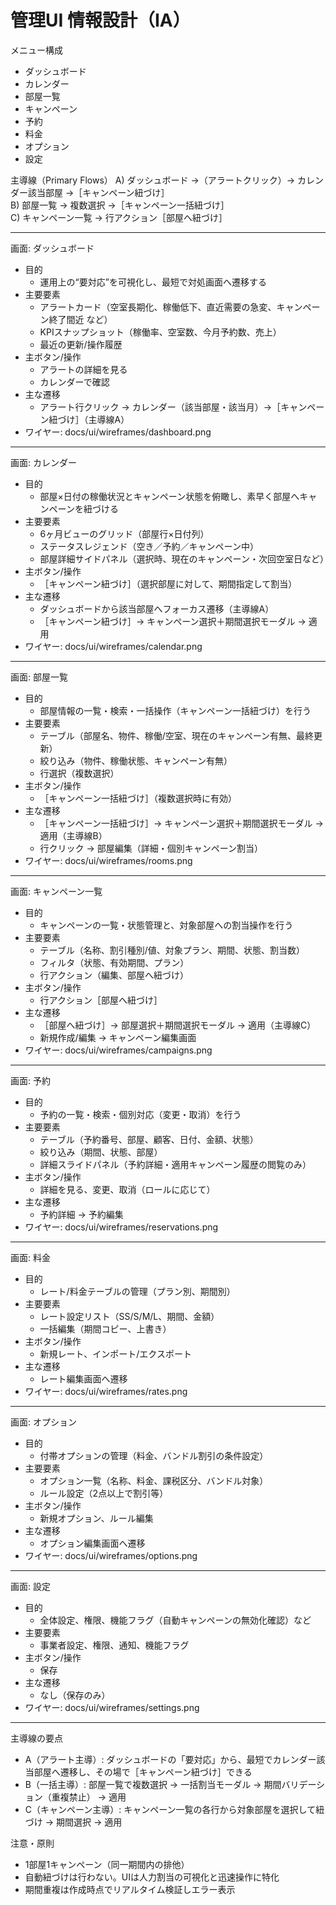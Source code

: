 # 管理UI 情報設計（IA）

メニュー構成
- ダッシュボード
- カレンダー
- 部屋一覧
- キャンペーン
- 予約
- 料金
- オプション
- 設定

主導線（Primary Flows）
A) ダッシュボード →（アラートクリック）→ カレンダー該当部屋 →［キャンペーン紐づけ］  
B) 部屋一覧 → 複数選択 →［キャンペーン一括紐づけ］  
C) キャンペーン一覧 → 行アクション［部屋へ紐づけ］

---

画面: ダッシュボード
- 目的
  - 運用上の“要対応”を可視化し、最短で対処画面へ遷移する
- 主要要素
  - アラートカード（空室長期化、稼働低下、直近需要の急変、キャンペーン終了間近 など）
  - KPIスナップショット（稼働率、空室数、今月予約数、売上）
  - 最近の更新/操作履歴
- 主ボタン/操作
  - アラートの詳細を見る
  - カレンダーで確認
- 主な遷移
  - アラート行クリック → カレンダー（該当部屋・該当月）→［キャンペーン紐づけ］（主導線A）
- ワイヤー: docs/ui/wireframes/dashboard.png

---

画面: カレンダー
- 目的
  - 部屋×日付の稼働状況とキャンペーン状態を俯瞰し、素早く部屋へキャンペーンを紐づける
- 主要要素
  - 6ヶ月ビューのグリッド（部屋行×日付列）
  - ステータスレジェンド（空き／予約／キャンペーン中）
  - 部屋詳細サイドパネル（選択時、現在のキャンペーン・次回空室日など）
- 主ボタン/操作
  - ［キャンペーン紐づけ］（選択部屋に対して、期間指定して割当）
- 主な遷移
  - ダッシュボードから該当部屋へフォーカス遷移（主導線A）
  - ［キャンペーン紐づけ］→ キャンペーン選択＋期間選択モーダル → 適用
- ワイヤー: docs/ui/wireframes/calendar.png

---

画面: 部屋一覧
- 目的
  - 部屋情報の一覧・検索・一括操作（キャンペーン一括紐づけ）を行う
- 主要要素
  - テーブル（部屋名、物件、稼働/空室、現在のキャンペーン有無、最終更新）
  - 絞り込み（物件、稼働状態、キャンペーン有無）
  - 行選択（複数選択）
- 主ボタン/操作
  - ［キャンペーン一括紐づけ］（複数選択時に有効）
- 主な遷移
  - ［キャンペーン一括紐づけ］→ キャンペーン選択＋期間選択モーダル → 適用（主導線B）
  - 行クリック → 部屋編集（詳細・個別キャンペーン割当）
- ワイヤー: docs/ui/wireframes/rooms.png

---

画面: キャンペーン一覧
- 目的
  - キャンペーンの一覧・状態管理と、対象部屋への割当操作を行う
- 主要要素
  - テーブル（名称、割引種別/値、対象プラン、期間、状態、割当数）
  - フィルタ（状態、有効期間、プラン）
  - 行アクション（編集、部屋へ紐づけ）
- 主ボタン/操作
  - 行アクション［部屋へ紐づけ］
- 主な遷移
  - ［部屋へ紐づけ］→ 部屋選択＋期間選択モーダル → 適用（主導線C）
  - 新規作成/編集 → キャンペーン編集画面
- ワイヤー: docs/ui/wireframes/campaigns.png

---

画面: 予約
- 目的
  - 予約の一覧・検索・個別対応（変更・取消）を行う
- 主要要素
  - テーブル（予約番号、部屋、顧客、日付、金額、状態）
  - 絞り込み（期間、状態、部屋）
  - 詳細スライドパネル（予約詳細・適用キャンペーン履歴の閲覧のみ）
- 主ボタン/操作
  - 詳細を見る、変更、取消（ロールに応じて）
- 主な遷移
  - 予約詳細 → 予約編集
- ワイヤー: docs/ui/wireframes/reservations.png

---

画面: 料金
- 目的
  - レート/料金テーブルの管理（プラン別、期間別）
- 主要要素
  - レート設定リスト（SS/S/M/L、期間、金額）
  - 一括編集（期間コピー、上書き）
- 主ボタン/操作
  - 新規レート、インポート/エクスポート
- 主な遷移
  - レート編集画面へ遷移
- ワイヤー: docs/ui/wireframes/rates.png

---

画面: オプション
- 目的
  - 付帯オプションの管理（料金、バンドル割引の条件設定）
- 主要要素
  - オプション一覧（名称、料金、課税区分、バンドル対象）
  - ルール設定（2点以上で割引等）
- 主ボタン/操作
  - 新規オプション、ルール編集
- 主な遷移
  - オプション編集画面へ遷移
- ワイヤー: docs/ui/wireframes/options.png

---

画面: 設定
- 目的
  - 全体設定、権限、機能フラグ（自動キャンペーンの無効化確認）など
- 主要要素
  - 事業者設定、権限、通知、機能フラグ
- 主ボタン/操作
  - 保存
- 主な遷移
  - なし（保存のみ）
- ワイヤー: docs/ui/wireframes/settings.png

---

主導線の要点
- A（アラート主導）: ダッシュボードの「要対応」から、最短でカレンダー該当部屋へ遷移し、その場で［キャンペーン紐づけ］できる
- B（一括主導）: 部屋一覧で複数選択 → 一括割当モーダル → 期間バリデーション（重複禁止） → 適用
- C（キャンペーン主導）: キャンペーン一覧の各行から対象部屋を選択して紐づけ → 期間選択 → 適用

注意・原則
- 1部屋1キャンペーン（同一期間内の排他）
- 自動紐づけは行わない。UIは人力割当の可視化と迅速操作に特化
- 期間重複は作成時点でリアルタイム検証しエラー表示
